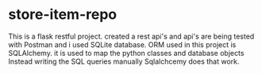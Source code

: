 # store-item-repo
This is a flask restful project. created a rest api's and api's are being tested with Postman 
and i used SQLite database.
ORM used in this project is SQLAlchemy. it is used to map the python classes and database objects
Instead writing the SQL queries manually Sqlalchcemy does that work.
